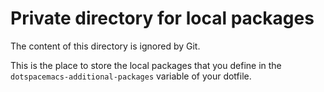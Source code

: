 # Private directory for local packages

The content of this directory is ignored by Git.

This is the place to store the local packages that you define in
the `dotspacemacs-additional-packages` variable of your dotfile.

